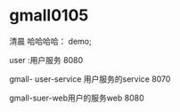 # gmall0105
清晨 哈哈哈哈： demo;

user :用户服务 8080

gmall- user-service 用户服务的service 8070

gmall-suer-web用户的服务web   8080
  